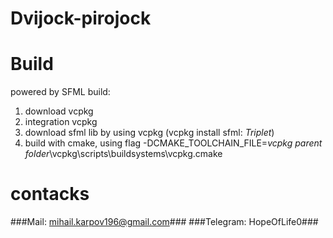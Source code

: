 Dvijock-pirojock
========================
#  Build #
powered by SFML
build:
1. download vcpkg
2. integration vcpkg
3. download sfml lib by using vcpkg (vcpkg install sfml: *Triplet*)
4.  build with cmake, using flag -DCMAKE_TOOLCHAIN_FILE=*vcpkg parent folder*\vcpkg\scripts\buildsystems\vcpkg.cmake
# contacks #
###Mail:     mihail.karpov196@gmail.com###
###Telegram: HopeOfLife0###
